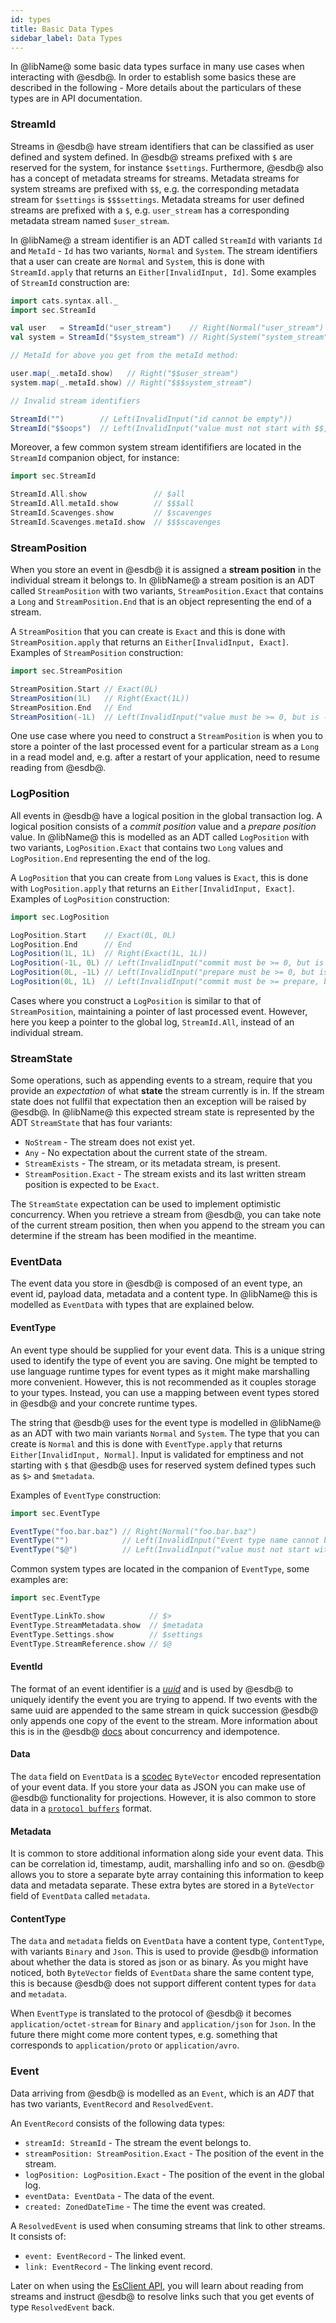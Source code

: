 ```yaml
---
id: types
title: Basic Data Types
sidebar_label: Data Types
---
```


In @libName@ some basic data types surface in many use cases when interacting with @esdb@. In order to establish some basics
these are described in the following - More details about the particulars of these types are in API documentation.  

### StreamId

Streams in @esdb@ have stream identifiers that can be classified as user defined and system defined.
In @esdb@ streams prefixed with `$` are reserved for the system, for instance `$settings`. 
Furthermore, @esdb@ also has a concept of metadata streams for streams. Metadata streams for system streams are prefixed
with `$$`, e.g. the corresponding metadata stream for `$settings` is `$$$settings`. Metadata streams for user defined 
streams are prefixed with a `$`, e.g. `user_stream` has a corresponding metadata stream named `$user_stream`.

In @libName@ a stream identifier is an ADT called `StreamId` with variants `Id` and `MetaId` - `Id`
has two variants, `Normal` and `System`. The stream identifiers that a user can create are `Normal` and `System`,
this is done with `StreamId.apply` that returns an `Either[InvalidInput, Id]`. Some examples of `StreamId` construction 
are:

```scala mdoc:silent
import cats.syntax.all._
import sec.StreamId

val user   = StreamId("user_stream")    // Right(Normal("user_stream")
val system = StreamId("$system_stream") // Right(System("system_stream"))

// MetaId for above you get from the metaId method:

user.map(_.metaId.show)   // Right("$$user_stream")
system.map(_.metaId.show) // Right("$$$system_stream")

// Invalid stream identifiers

StreamId("")        // Left(InvalidInput("id cannot be empty"))
StreamId("$$oops")  // Left(InvalidInput("value must not start with $$, but is $$oops"))
```
Moreover, a few common system stream identififiers are located in the `StreamId` companion object, for instance:

```scala mdoc:silent
import sec.StreamId

StreamId.All.show               // $all
StreamId.All.metaId.show        // $$$all
StreamId.Scavenges.show         // $scavenges
StreamId.Scavenges.metaId.show  // $$$scavenges
```


### StreamPosition

When you store an event in @esdb@ it is assigned a **stream position** in the individual stream it belongs to. 
In @libName@ a stream position is an ADT called `StreamPosition` with two variants, `StreamPosition.Exact` that contains
a `Long` and `StreamPosition.End` that is an object representing the end of a stream.

A `StreamPosition` that you can create is `Exact` and this is done with `StreamPosition.apply` that returns an 
`Either[InvalidInput, Exact]`. Examples of `StreamPosition` construction:

```scala mdoc:silent
import sec.StreamPosition

StreamPosition.Start // Exact(0L)
StreamPosition(1L)   // Right(Exact(1L))
StreamPosition.End   // End
StreamPosition(-1L)  // Left(InvalidInput("value must be >= 0, but is -1"))
```

One use case where you need to construct a `StreamPosition` is when you to store a pointer of the last processed 
event for a particular stream as a `Long` in a read model and, e.g. after a restart of your application, 
need to resume reading from @esdb@.

### LogPosition

All events in @esdb@ have a logical position in the global transaction log. A logical position consists of a *commit position* value
and a *prepare position* value. In @libName@ this is modelled as an ADT called `LogPosition` with two variants, `LogPosition.Exact` 
that contains two `Long` values and `LogPosition.End` representing the end of the log.

A `LogPosition` that you can create from `Long` values is `Exact`, this is done with `LogPosition.apply` that returns an
`Either[InvalidInput, Exact]`. Examples of `LogPosition` construction:

```scala mdoc:silent
import sec.LogPosition

LogPosition.Start    // Exact(0L, 0L)
LogPosition.End      // End
LogPosition(1L, 1L)  // Right(Exact(1L, 1L))
LogPosition(-1L, 0L) // Left(InvalidInput("commit must be >= 0, but is -1"))
LogPosition(0L, -1L) // Left(InvalidInput("prepare must be >= 0, but is -1"))
LogPosition(0L, 1L)  // Left(InvalidInput("commit must be >= prepare, but 0 < 1"))
``` 

Cases where you construct a `LogPosition` is similar to that of `StreamPosition`, maintaining a pointer of last 
processed event. However, here you keep a pointer to the global log, `StreamId.All`, instead of an individual 
stream.

### StreamState
 
Some operations, such as appending events to a stream, require that you provide an *expectation* of what **state**
the stream currently is in. If the stream state does not fullfil that expectation then an exception will be raised by @esdb@. 
In @libName@ this expected stream state is represented by the ADT `StreamState` that has four variants:

 - `NoStream` - The stream does not exist yet. 
 - `Any` - No expectation about the current state of the stream.
 - `StreamExists` - The stream, or its metadata stream, is present.
 - `StreamPosition.Exact` - The stream exists and its last written stream position is expected to be `Exact`.

The `StreamState` expectation can be used to implement optimistic concurrency. When you retrieve a stream from @esdb@, 
you can take note of the current stream position, then when you append to the stream you can determine if the stream has 
been modified in the meantime.

### EventData

The event data you store in @esdb@ is composed of an event type, an event id, payload data, metadata and a content type. 
In @libName@ this is modelled as `EventData` with types that are explained below.

#### EventType

An event type should be supplied for your event data. This is a unique string used to identify the type of event you are 
saving. One might be tempted to use language runtime types for event types as it might make marshalling more convenient. 
However, this is not recommended as it couples storage to your types. Instead, you can use a mapping between event 
types stored in @esdb@ and your concrete runtime types.

The string that @esdb@ uses for the event type is modelled in @libName@ as an ADT with two main variants
`Normal` and `System`. The type that you can create is `Normal` and this is done with `EventType.apply` 
that returns `Either[InvalidInput, Normal]`. Input is validated for emptiness and not starting with `$` that @esdb@ 
uses for reserved system defined types such as `$>` and `$metadata`.

Examples of `EventType` construction:

```scala mdoc:silent
import sec.EventType

EventType("foo.bar.baz") // Right(Normal("foo.bar.baz")
EventType("")            // Left(InvalidInput("Event type name cannot be empty"))
EventType("$@")          // Left(InvalidInput("value must not start with $, but is $@"))
```

Common system types are located in the companion of `EventType`, some examples are:

```scala mdoc:silent
import sec.EventType

EventType.LinkTo.show          // $>
EventType.StreamMetadata.show  // $metadata
EventType.Settings.show        // $settings
EventType.StreamReference.show // $@
```

#### EventId

The format of an event identifier is a *[uuid](https://en.wikipedia.org/wiki/Universally_unique_identifier)* and is 
used by @esdb@ to uniquely identify the event you are trying to append. If two events with the same uuid are appended to
the same stream in quick succession @esdb@ only appends one copy of the event to the stream. More information about this 
is in the @esdb@ [docs](https://eventstore.com/docs/dotnet-api/optimistic-concurrency-and-idempotence/index.html#idempotence) 
about concurrency and idempotence.

#### Data

The `data` field on `EventData` is a [scodec](https://github.com/scodec/scodec-bits) `ByteVector` encoded representation 
of your event data. If you store your data as JSON you can make use of @esdb@ functionality for projections. 
However, it is also common to store data in a [`protocol buffers`](https://developers.google.com/protocol-buffers) format.

#### Metadata

It is common to store additional information along side your event data. This can be correlation id, timestamp, audit, 
marshalling info and so on. @esdb@ allows you to store a separate byte array containing this information to keep data 
and metadata separate. These extra bytes are stored in a `ByteVector` field of `EventData` called `metadata`.

#### ContentType

The `data` and `metadata` fields on `EventData` have a content type, `ContentType`, with 
variants `Binary` and `Json`. This is used to provide @esdb@ information about whether the data is stored as json or as 
binary. As you might have noticed, both `ByteVector` fields of `EventData` share the same content type, this is because 
@esdb@ does not support different content types for `data` and `metadata`.

When `EventType` is translated to the protocol of @esdb@ it becomes `application/octet-stream` for `Binary` and 
`application/json` for `Json`. In the future there might come more content types, e.g. something that corresponds to 
`application/proto` or `application/avro`.

### Event

Data arriving from @esdb@ is modelled as an `Event`, which is an *ADT* that has two variants, `EventRecord` and 
`ResolvedEvent`. 

An `EventRecord` consists of the following data types:

  - `streamId: StreamId` - The stream the event belongs to.
  - `streamPosition: StreamPosition.Exact` - The position of the event in the stream.
  - `logPosition: LogPosition.Exact` - The position of the event in the global log.
  - `eventData: EventData` - The data of the event.
  - `created: ZonedDateTime` - The time the event was created.
  
A `ResolvedEvent` is used when consuming streams that link to other streams. It consists of:

 - `event: EventRecord` - The linked event.
 - `link: EventRecord` - The linking event record.

Later on when using the [EsClient API](client-api.md), you will learn about reading from streams and instruct @esdb@ to 
resolve links such that you get events of type `ResolvedEvent` back.